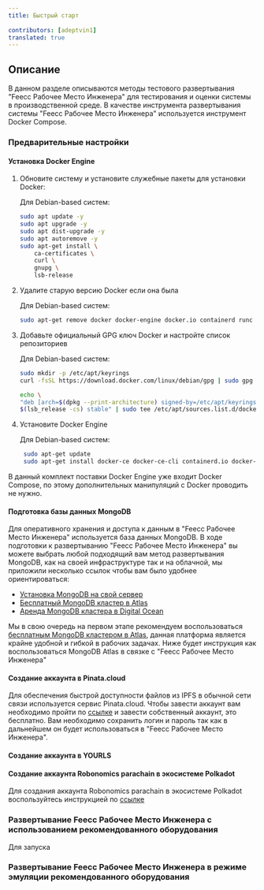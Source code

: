 ```yaml
---
title: Быстрый старт
 
contributors: [adeptvin1]
translated: true
---
```

## Описание
В данном разделе описываются методы тестового развертывания "Feecc Рабочее Место Инженера" для тестирования и оценки системы в производственной среде. В качестве инструмента развертывания системы "Feecc Рабочее Место Инженера" используется инструмент Docker Compose.

### Предварительные настройки

#### Установка Docker Engine
1. Обновите систему и установите служебные пакеты для установки Docker:

    Для Debian-based систем:

    ```bash
    sudo apt update -y
    sudo apt upgrade -y
    sudo apt dist-upgrade -y
    sudo apt autoremove -y
    sudo apt-get install \
        ca-certificates \
        curl \
        gnupg \
        lsb-release   
    ```

2. Удалите старую версию Docker если она была
   
   Для Debian-based систем:

    ```bash
    sudo apt-get remove docker docker-engine docker.io containerd runc
    ```

3. Добавьте официальный GPG ключ Docker и настройте список репозиториев
   
    Для Debian-based систем:

    ```bash
    sudo mkdir -p /etc/apt/keyrings
    curl -fsSL https://download.docker.com/linux/debian/gpg | sudo gpg --dearmor -o /etc/apt/keyrings/docker.gpg

    echo \
    "deb [arch=$(dpkg --print-architecture) signed-by=/etc/apt/keyrings/docker.gpg] https://download.docker.com/linux/ubuntu \
    $(lsb_release -cs) stable" | sudo tee /etc/apt/sources.list.d/docker.list > /dev/null
    ```

4. Установите Docker Engine
   
   Для Debian-based систем:
   ```bash
    sudo apt-get update
    sudo apt-get install docker-ce docker-ce-cli containerd.io docker-compose-plugin
   ```

В данный комплект поставки Docker Engine уже входит Docker Compose, по этому  дополнительных манипуляций с Docker проводить не нужно. 

#### Подготовка базы данных MongoDB
Для оперативного хранения и доступа к данным в "Feecc Рабочее Место Инженера" используется база данных MongoDB. В ходе подготовки к развертыванию "Feecc Рабочее Место Инженера" вы можете выбрать любой подходящий вам метод развертывания MongoDB, как на своей инфраструктуре так и на облачной, мы приложили несколько ссылок чтобы вам было удобнее ориентироваться:

- [Установка MongoDB на свой сервер](https://www.mongodb.com/try/download/community)
- [Бесплатный MongoDB кластер в Atlas](https://www.mongodb.com/atlas)
- [Аренда MongoDB кластера в Digital Ocean](https://www.digitalocean.com/products/managed-databases-mongodb) 

Мы в свою очередь на первом этапе рекомендуем воспользоваться [бесплатным MongoDB кластером в Atlas](https://www.mongodb.com/atlas), данная платформа является крайне удобной и гибкой в рабочих задачах. Ниже будет инструкция как воспользоваться MongoDB Atlas в связке с "Feecc Рабочее Место Инженера"

#### Создание аккаунта в Pinata.cloud
Для обеспечения быстрой доступности файлов из IPFS в обычной сети связи используется сервис Pinata.cloud. Чтобы завести аккаунт вам необходимо пройти по [ссылке](https://app.pinata.cloud/register) и завести собственный аккаунт, это бесплатно. Вам необходимо сохранить логин и пароль так как в дальнейшем он будет использоваться в "Feecc Рабочее Место Инженера".

#### Создание аккаунта в YOURLS

#### Создание аккаунта Robonomics parachain в экосистеме Polkadot
Для создания аккаунта Robonomics parachain в экосистеме Polkadot воспользуйтесь инструкцией по [ссылке](https://wiki.robonomics.network/docs/en/create-account-in-dapp/#1-using-polkadotjs-browser-extension) 

### Развертывание Feecc Рабочее Место Инженера с использованием рекомендованного оборудования
Для запуска 

### Развертывание Feecc Рабочее Место Инженера в режиме эмуляции рекомендованного оборудования
